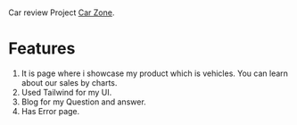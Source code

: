 # 

Car review Project [Car Zone](https://car-zone589.netlify.app/).

# Features

1.  It is page where i showcase my product which is vehicles. You can learn about our sales by charts.
2. Used Tailwind for my UI.
3. Blog for my Question and answer.
4. Has Error page.
